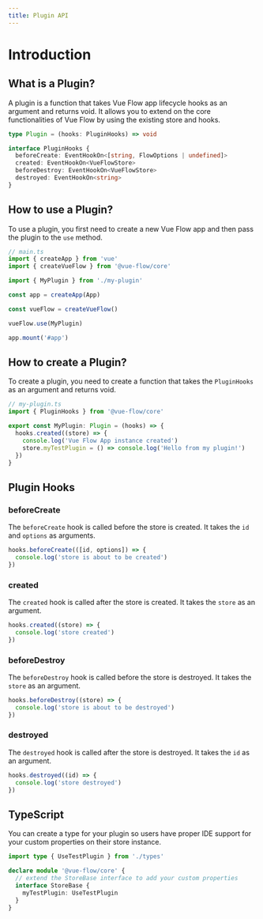 ```yaml
---
title: Plugin API
---
```


# Introduction

## What is a Plugin?

A plugin is a function that takes Vue Flow app lifecycle hooks as an argument and returns void. 
It allows you to extend on the core functionalities of Vue Flow by using the existing store and hooks.

```ts
type Plugin = (hooks: PluginHooks) => void

interface PluginHooks {
  beforeCreate: EventHookOn<[string, FlowOptions | undefined]>
  created: EventHookOn<VueFlowStore>
  beforeDestroy: EventHookOn<VueFlowStore>
  destroyed: EventHookOn<string>
}
```

## How to use a Plugin?

To use a plugin, you first need to create a new Vue Flow app and then pass the plugin to the `use` method.

```ts
// main.ts
import { createApp } from 'vue'
import { createVueFlow } from '@vue-flow/core'

import { MyPlugin } from './my-plugin'

const app = createApp(App)

const vueFlow = createVueFlow()

vueFlow.use(MyPlugin)

app.mount('#app')
```

## How to create a Plugin?

To create a plugin, you need to create a function that takes the `PluginHooks` as an argument and returns void.

```ts
// my-plugin.ts
import { PluginHooks } from '@vue-flow/core'

export const MyPlugin: Plugin = (hooks) => {
  hooks.created((store) => {
    console.log('Vue Flow App instance created')
    store.myTestPlugin = () => console.log('Hello from my plugin!')
  })
}
```

## Plugin Hooks

### beforeCreate

The `beforeCreate` hook is called before the store is created. It takes the `id` and `options` as arguments.

```ts
hooks.beforeCreate(([id, options]) => {
  console.log('store is about to be created')
})
```

### created

The `created` hook is called after the store is created. It takes the `store` as an argument.

```ts
hooks.created((store) => {
  console.log('store created')
})
```

### beforeDestroy

The `beforeDestroy` hook is called before the store is destroyed. It takes the `store` as an argument.

```ts
hooks.beforeDestroy((store) => {
  console.log('store is about to be destroyed')
})
```

### destroyed

The `destroyed` hook is called after the store is destroyed. It takes the `id` as an argument.

```ts
hooks.destroyed((id) => {
  console.log('store destroyed')
})
```

## TypeScript

You can create a type for your plugin so users have proper IDE support for your custom properties on their store instance.

```ts
import type { UseTestPlugin } from './types'

declare module '@vue-flow/core' {
  // extend the StoreBase interface to add your custom properties  
  interface StoreBase {
    myTestPlugin: UseTestPlugin
  }
}
```
